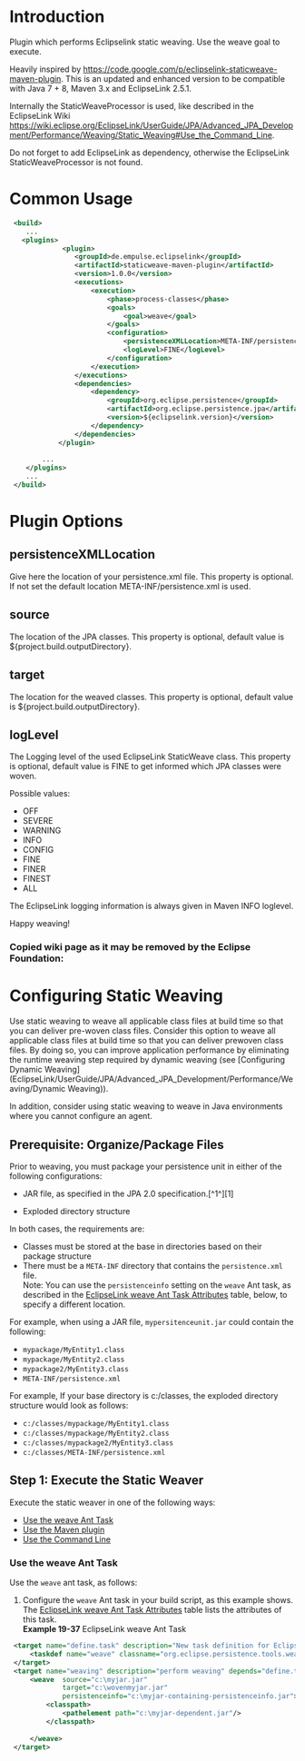 # Introduction
Plugin which performs Eclipselink static weaving. Use the weave goal to execute. 

Heavily inspired by https://code.google.com/p/eclipselink-staticweave-maven-plugin. 
This is an updated and enhanced version to be compatible with Java 7 + 8, Maven 3.x and EclipseLink 2.5.1. 

Internally the StaticWeaveProcessor is used, like described in the EclipseLink Wiki https://wiki.eclipse.org/EclipseLink/UserGuide/JPA/Advanced_JPA_Development/Performance/Weaving/Static_Weaving#Use_the_Command_Line. 

Do not forget to add EclipseLink as dependency, otherwise the EclipseLink StaticWeaveProcessor is not found. 

# Common Usage
```xml
 <build>
   	...
   <plugins>
 			 <plugin>
 			 	<groupId>de.empulse.eclipselink</groupId>
 				<artifactId>staticweave-maven-plugin</artifactId>
 				<version>1.0.0</version>
 				<executions>
 					<execution>
 						<phase>process-classes</phase>
 						<goals>
 							<goal>weave</goal>
 						</goals>
 						<configuration>
 							<persistenceXMLLocation>META-INF/persistence.xml</persistenceXMLLocation>
 							<logLevel>FINE</logLevel>
 						</configuration>
 					</execution>
 				</executions>
 				<dependencies>
 					<dependency>
 						<groupId>org.eclipse.persistence</groupId>
 						<artifactId>org.eclipse.persistence.jpa</artifactId>
 						<version>${eclipselink.version}</version>
 					</dependency>
 				</dependencies>
 			</plugin>
   		
   		...
   	</plugins>
   	...
 </build>
```
# Plugin Options

## persistenceXMLLocation
Give here the location of your persistence.xml file. This property is optional. If not set the default location META-INF/persistence.xml is used.

## source
The location of the JPA classes. This property is optional, default value is ${project.build.outputDirectory}.

## target
The location for the weaved classes. This property is optional, default value is ${project.build.outputDirectory}.

## logLevel
The Logging level of the used EclipseLink StaticWeave class. This property is optional, default value is FINE to get informed which JPA classes were woven.
	 
Possible values:
	 
* OFF
* SEVERE
* WARNING
* INFO
* CONFIG
* FINE
* FINER
* FINEST
* ALL

The EclipseLink logging information is always given in Maven INFO loglevel.

Happy weaving!


### Copied wiki page as it may be removed by the Eclipse Foundation:

# Configuring Static Weaving

Use static weaving to weave all applicable class files at build time so that you can deliver pre-woven class files. Consider this option to weave all applicable class files at build time so that you can deliver prewoven class files. By doing so, you can improve application performance by eliminating the runtime weaving step required by dynamic weaving (see [Configuring Dynamic Weaving](EclipseLink/UserGuide/JPA/Advanced_JPA_Development/Performance/Weaving/Dynamic Weaving)).

In addition, consider using static weaving to weave in Java environments where you cannot configure an agent.

## Prerequisite: Organize/Package Files

Prior to weaving, you must package your persistence unit in either of the following configurations: 

* JAR file, as specified in the JPA 2.0 specification.[^1^][1]

* Exploded directory structure

In both cases, the requirements are:

* Classes must be stored at the base in directories based on their package structure 
* There must be a `META-INF` directory that contains the `persistence.xml` file. <br/>Note: You can use the `persistenceinfo` setting on the `weave` Ant task, as described in the [EclipseLink weave Ant Task Attributes](#table-19-31) table, below, to specify a different location.

For example, when using a JAR file, `mypersitenceunit.jar` could contain the following:
* `mypackage/MyEntity1.class`
* `mypackage/MyEntity2.class`
* `mypackage2/MyEntity3.class`
* `META-INF/persistence.xml`

For example, If your base directory is c:/classes, the exploded directory structure would look as follows:

* `c:/classes/mypackage/MyEntity1.class`
* `c:/classes/mypackage/MyEntity2.class`
* `c:/classes/mypackage2/MyEntity3.class`
* `c:/classes/META-INF/persistence.xml`

## Step 1: Execute the Static Weaver

Execute the static weaver in one of the following ways: 

* [Use the weave Ant Task](#use-the-weave-ant-task)
* [Use the Maven plugin](#use-the-maven-plugin)
* [Use the Command Line](#use-the-command-line)

### Use the weave Ant Task

Use the `weave` ant task, as follows:

1. Configure the `weave` Ant task in your build script, as this example shows. The [EclipseLink weave Ant Task Attributes](#table-19-31) table lists the attributes of this task.<br>
**Example 19-37** EclipseLink weave Ant Task
```xml
 <target name="define.task" description="New task definition for EclipseLink static weaving"> 
     <taskdef name="weave" classname="org.eclipse.persistence.tools.weaving.jpa.StaticWeaveAntTask"/>
 </target>
 <target name="weaving" description="perform weaving" depends="define.task">
     <weave  source="c:\myjar.jar"
             target="c:\wovenmyjar.jar"
             persistenceinfo="c:\myjar-containing-persistenceinfo.jar">
         <classpath>
             <pathelement path="c:\myjar-dependent.jar"/>
         </classpath>
 
     </weave>
 </target>
